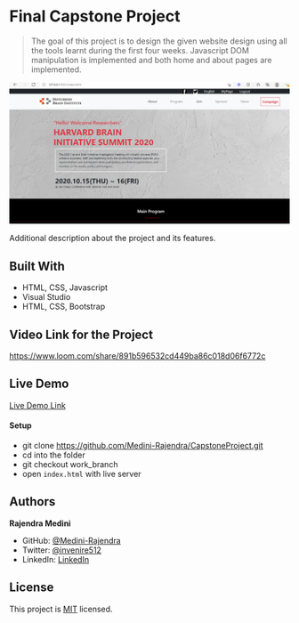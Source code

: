 # Final Capstone Project

> The goal of this project is to design the given website design using all the tools learnt during the first four weeks. Javascript DOM manipulation is implemented and both home and about pages are implemented.

![screenshot](./app_screenshot.png)

Additional description about the project and its features.

## Built With

- HTML, CSS, Javascript
- Visual Studio
- HTML, CSS, Bootstrap

## Video Link for the Project
https://www.loom.com/share/891b596532cd449ba86c018d06f6772c

## Live Demo

[Live Demo Link](https://medini-rajendra.github.io/CapstoneProject/)

#### Setup 
- git clone https://github.com/Medini-Rajendra/CapstoneProject.git
- cd into the folder
- git checkout work_branch
- open `index.html` with live server

## Authors

**Rajendra Medini**
- GitHub: [@Medini-Rajendra](https://github.com/Medini-Rajendra)
- Twitter: [@invenire512](https://twitter.com/invenire512)
- LinkedIn: [LinkedIn](https://www.linkedin.com/in/medinichaitanya/)

## License

This project is [MIT](./MIT.md) licensed.
